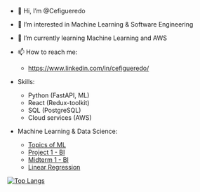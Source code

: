 - 👋 Hi, I’m @Cefigueredo
- 👀 I’m interested in Machine Learning & Software Engineering
- 🌱 I’m currently learning Machine Learning and AWS
- 📫 How to reach me: 
  - https://www.linkedin.com/in/cefigueredo/

- Skills:
  - Python (FastAPI, ML)
  - React (Redux-toolkit)
  - SQL (PostgreSQL)
  - Cloud services (AWS)
  
- Machine Learning & Data Science:
  - [Topics of ML](https://github.com/Cefigueredo/machine-learning)
  - [Project 1 - BI](https://github.com/Cefigueredo/Proyecto1-BusinessIntelligence)
  - [Midterm 1 - BI](https://github.com/Cefigueredo/Parcial1-BusinessIntelligence)
  - [Linear Regression](https://github.com/Cefigueredo/LinearRegression)

[![Top Langs](https://github-readme-stats.vercel.app/api/top-langs/?username=cefigueredo&layout=compact&hide=css,html,scss,rich%20text%20format)](https://github.com/anuraghazra/github-readme-stats)
<!---
Cefigueredo/Cefigueredo is a ✨ special ✨ repository because its `README.md` (this file) appears on your GitHub profile.
You can click the Preview link to take a look at your changes.
--->
